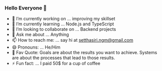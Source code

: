 ### Hello Everyone 👋

- 🔭 I’m currently working on ... improving my skillset
- 🌱 I’m currently learning ... Node.js and TypeScript
- 👯 I’m looking to collaborate on ... Backend projects
- 💬 Ask me about ... Anything
- 📫 How to reach me: ... say hi at setthasiri.ngm@gmail.com
- 😄 Pronouns: ... He/Him
- 💁 Fav Quote: Goals are about the results you want to achieve. Systems are about the processes that lead to those results.
- ⚡ Fun fact: ... I paid 50$ for a cup of coffee


